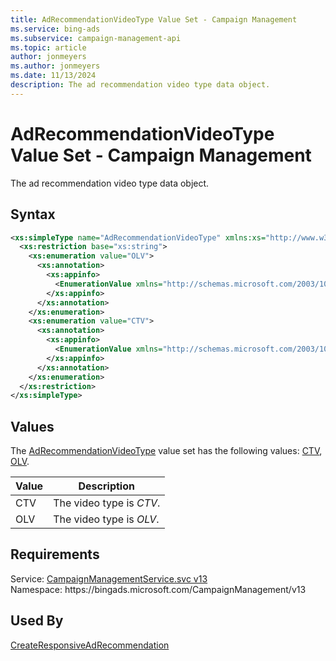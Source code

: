 ```yaml
---
title: AdRecommendationVideoType Value Set - Campaign Management
ms.service: bing-ads
ms.subservice: campaign-management-api
ms.topic: article
author: jonmeyers
ms.author: jonmeyers
ms.date: 11/13/2024
description: The ad recommendation video type data object.
---
```

# AdRecommendationVideoType Value Set - Campaign Management
The ad recommendation video type data object.

## Syntax
```xml
<xs:simpleType name="AdRecommendationVideoType" xmlns:xs="http://www.w3.org/2001/XMLSchema">
  <xs:restriction base="xs:string">
    <xs:enumeration value="OLV">
      <xs:annotation>
        <xs:appinfo>
          <EnumerationValue xmlns="http://schemas.microsoft.com/2003/10/Serialization/">1</EnumerationValue>
        </xs:appinfo>
      </xs:annotation>
    </xs:enumeration>
    <xs:enumeration value="CTV">
      <xs:annotation>
        <xs:appinfo>
          <EnumerationValue xmlns="http://schemas.microsoft.com/2003/10/Serialization/">2</EnumerationValue>
        </xs:appinfo>
      </xs:annotation>
    </xs:enumeration>
  </xs:restriction>
</xs:simpleType>
```

## <a name="values"></a>Values

The [AdRecommendationVideoType](adrecommendationvideotype.md) value set has the following values: [CTV](#ctv), [OLV](#olv).

|Value|Description|
|-----------|---------------|
|<a name="ctv"></a>CTV|The video type is *CTV*.|
|<a name="olv"></a>OLV|The video type is *OLV*.|

## Requirements
Service: [CampaignManagementService.svc v13](https://campaign.api.bingads.microsoft.com/Api/Advertiser/CampaignManagement/v13/CampaignManagementService.svc)  
Namespace: https\://bingads.microsoft.com/CampaignManagement/v13  

## Used By
[CreateResponsiveAdRecommendation](createresponsiveadrecommendation.md)  
